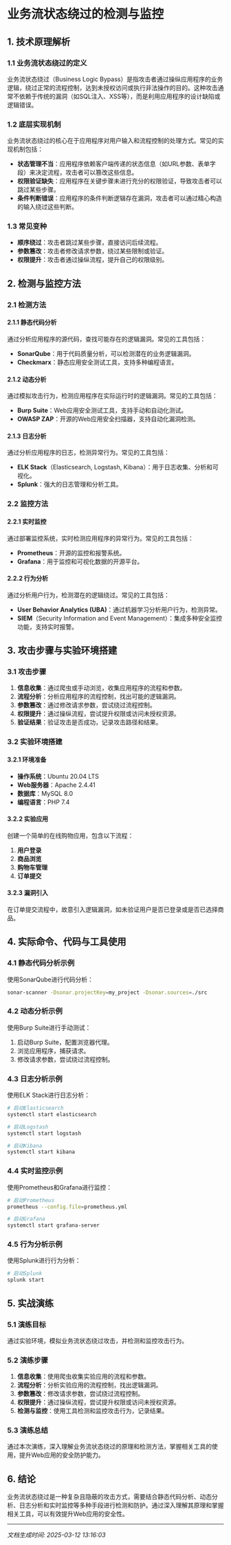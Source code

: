 # 业务流状态绕过的检测与监控

## 1. 技术原理解析

### 1.1 业务流状态绕过的定义
业务流状态绕过（Business Logic Bypass）是指攻击者通过操纵应用程序的业务逻辑，绕过正常的流程控制，达到未授权访问或执行非法操作的目的。这种攻击通常不依赖于传统的漏洞（如SQL注入、XSS等），而是利用应用程序的设计缺陷或逻辑错误。

### 1.2 底层实现机制
业务流状态绕过的核心在于应用程序对用户输入和流程控制的处理方式。常见的实现机制包括：

- **状态管理不当**：应用程序依赖客户端传递的状态信息（如URL参数、表单字段）来决定流程，攻击者可以篡改这些信息。
- **权限验证缺失**：应用程序在关键步骤未进行充分的权限验证，导致攻击者可以跳过某些步骤。
- **条件判断错误**：应用程序的条件判断逻辑存在漏洞，攻击者可以通过精心构造的输入绕过这些判断。

### 1.3 常见变种
- **顺序绕过**：攻击者跳过某些步骤，直接访问后续流程。
- **参数篡改**：攻击者修改请求参数，绕过某些限制或验证。
- **权限提升**：攻击者通过操纵流程，提升自己的权限级别。

## 2. 检测与监控方法

### 2.1 检测方法
#### 2.1.1 静态代码分析
通过分析应用程序的源代码，查找可能存在的逻辑漏洞。常见的工具包括：
- **SonarQube**：用于代码质量分析，可以检测潜在的业务逻辑漏洞。
- **Checkmarx**：静态应用安全测试工具，支持多种编程语言。

#### 2.1.2 动态分析
通过模拟攻击行为，检测应用程序在实际运行时的逻辑漏洞。常见的工具包括：
- **Burp Suite**：Web应用安全测试工具，支持手动和自动化测试。
- **OWASP ZAP**：开源的Web应用安全扫描器，支持自动化漏洞检测。

#### 2.1.3 日志分析
通过分析应用程序的日志，检测异常行为。常见的工具包括：
- **ELK Stack**（Elasticsearch, Logstash, Kibana）：用于日志收集、分析和可视化。
- **Splunk**：强大的日志管理和分析工具。

### 2.2 监控方法
#### 2.2.1 实时监控
通过部署监控系统，实时检测应用程序的异常行为。常见的工具包括：
- **Prometheus**：开源的监控和报警系统。
- **Grafana**：用于监控和可视化数据的开源平台。

#### 2.2.2 行为分析
通过分析用户行为，检测潜在的逻辑绕过。常见的工具包括：
- **User Behavior Analytics (UBA)**：通过机器学习分析用户行为，检测异常。
- **SIEM**（Security Information and Event Management）：集成多种安全监控功能，支持实时报警。

## 3. 攻击步骤与实验环境搭建

### 3.1 攻击步骤
1. **信息收集**：通过爬虫或手动浏览，收集应用程序的流程和参数。
2. **流程分析**：分析应用程序的流程控制，找出可能的逻辑漏洞。
3. **参数篡改**：通过修改请求参数，尝试绕过流程控制。
4. **权限提升**：通过操纵流程，尝试提升权限或访问未授权资源。
5. **验证结果**：验证攻击是否成功，记录攻击路径和结果。

### 3.2 实验环境搭建
#### 3.2.1 环境准备
- **操作系统**：Ubuntu 20.04 LTS
- **Web服务器**：Apache 2.4.41
- **数据库**：MySQL 8.0
- **编程语言**：PHP 7.4

#### 3.2.2 实验应用
创建一个简单的在线购物应用，包含以下流程：
1. **用户登录**
2. **商品浏览**
3. **购物车管理**
4. **订单提交**

#### 3.2.3 漏洞引入
在订单提交流程中，故意引入逻辑漏洞，如未验证用户是否已登录或是否已选择商品。

## 4. 实际命令、代码与工具使用

### 4.1 静态代码分析示例
使用SonarQube进行代码分析：
```bash
sonar-scanner -Dsonar.projectKey=my_project -Dsonar.sources=./src
```

### 4.2 动态分析示例
使用Burp Suite进行手动测试：
1. 启动Burp Suite，配置浏览器代理。
2. 浏览应用程序，捕获请求。
3. 修改请求参数，尝试绕过流程控制。

### 4.3 日志分析示例
使用ELK Stack进行日志分析：
```bash
# 启动Elasticsearch
systemctl start elasticsearch

# 启动Logstash
systemctl start logstash

# 启动Kibana
systemctl start kibana
```

### 4.4 实时监控示例
使用Prometheus和Grafana进行监控：
```bash
# 启动Prometheus
prometheus --config.file=prometheus.yml

# 启动Grafana
systemctl start grafana-server
```

### 4.5 行为分析示例
使用Splunk进行行为分析：
```bash
# 启动Splunk
splunk start
```

## 5. 实战演练

### 5.1 演练目标
通过实验环境，模拟业务流状态绕过攻击，并检测和监控攻击行为。

### 5.2 演练步骤
1. **信息收集**：使用爬虫收集实验应用的流程和参数。
2. **流程分析**：分析实验应用的流程控制，找出逻辑漏洞。
3. **参数篡改**：修改请求参数，尝试绕过流程控制。
4. **权限提升**：通过操纵流程，尝试提升权限或访问未授权资源。
5. **检测与监控**：使用工具检测和监控攻击行为，记录结果。

### 5.3 演练总结
通过本次演练，深入理解业务流状态绕过的原理和检测方法，掌握相关工具的使用，提升Web应用的安全防护能力。

## 6. 结论
业务流状态绕过是一种复杂且隐蔽的攻击方式，需要结合静态代码分析、动态分析、日志分析和实时监控等多种手段进行检测和防护。通过深入理解其原理和掌握相关工具，可以有效提升Web应用的安全性。

---

*文档生成时间: 2025-03-12 13:16:03*
